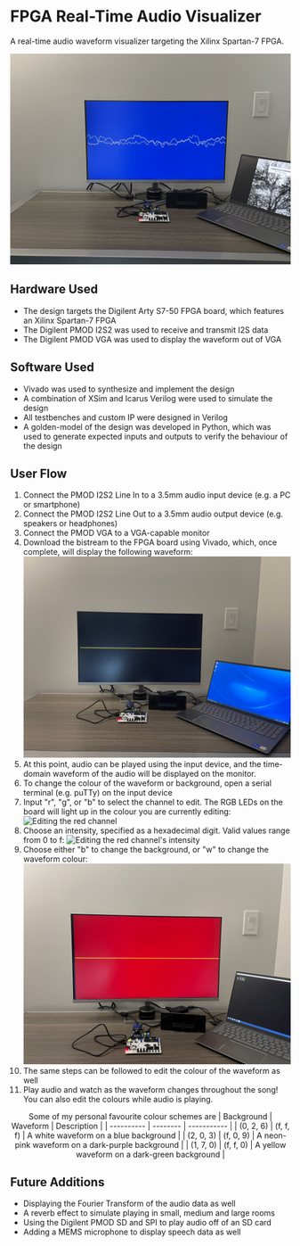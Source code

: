 # FPGA Real-Time Audio Visualizer

A real-time audio waveform visualizer targeting the Xilinx Spartan-7 FPGA.

![Featured Screenshot](featured_screenshot.png)

## Hardware Used

- The design targets the Digilent Arty S7-50 FPGA board, which features an Xilinx Spartan-7 FPGA
- The Digilent PMOD I2S2 was used to receive and transmit I2S data
- The Digilent PMOD VGA was used to display the waveform out of VGA

## Software Used

- Vivado was used to synthesize and implement the design
- A combination of XSim and Icarus Verilog were used to simulate the design
- All testbenches and custom IP were designed in Verilog
- A golden-model of the design was developed in Python, which was used to generate expected inputs and outputs to verify the behaviour of the design

## User Flow

1. Connect the PMOD I2S2 Line In to a 3.5mm audio input device (e.g. a PC or smartphone)
2. Connect the PMOD I2S2 Line Out to a 3.5mm audio output device (e.g. speakers or headphones)
3. Connect the PMOD VGA to a VGA-capable monitor
4. Download the bistream to the FPGA board using Vivado, which, once complete, will display the following waveform:
   ![The default waveform](Doc/Pictures/default_start.png)
5. At this point, audio can be played using the input device, and the time-domain waveform of the audio will be displayed on the monitor.
6. To change the colour of the waveform or background, open a serial terminal (e.g. puTTy) on the input device
7. Input "r", "g", or "b" to select the channel to edit. The RGB LEDs on the board will light up in the colour you are currently editing:
   ![Editing the red channel](Doc/Pictures/colour_select_1.png)
8. Choose an intensity, specified as a hexadecimal digit. Valid values range from 0 to f:
   ![Editing the red channel's intensity](Doc/Pictures/intensity_select_1.png)
9. Choose either "b" to change the background, or "w" to change the waveform colour:
   ![Editing the background](Doc/Pictures/background_select.png)
10. The same steps can be followed to edit the colour of the waveform as well
11. Play audio and watch as the waveform changes throughout the song! You can also edit the colours while audio is playing.

<div align="center">

Some of my personal favourite colour schemes are
| Background | Waveform | Description |
| ---------- | -------- | ----------- |
| (0, 2, 6) | (f, f, f) | A white waveform on a blue background |
| (2, 0, 3) | (f, 0, 9) | A neon-pink waveform on a dark-purple background |
| (1, 7, 0) | (f, f, 0) | A yellow waveform on a dark-green background |

</div>

## Future Additions

- Displaying the Fourier Transform of the audio data as well
- A reverb effect to simulate playing in small, medium and large rooms
- Using the Digilent PMOD SD and SPI to play audio off of an SD card
- Adding a MEMS microphone to display speech data as well
